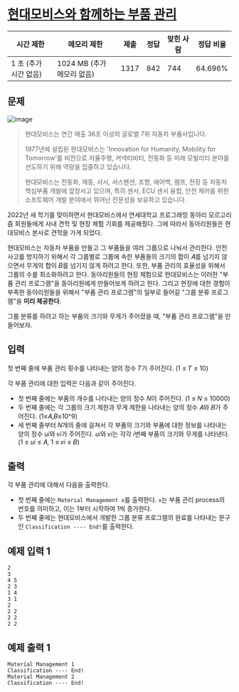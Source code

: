 # [현대모비스와 함께하는 부품 관리](https://www.acmicpc.net/problem/24724)

| 시간 제한 | 메모리 제한 | 제출 | 정답 | 맞힌 사람 | 정답 비율 |
| --- | --- | --- | --- | --- | --- |
| 1 초 (추가 시간 없음) | 1024 MB (추가 메모리 없음) | 1317 | 842 | 744 | 64.696% |

## 문제

![image](https://upload.acmicpc.net/2fa622f4-5868-4ca3-907d-37cc52bb9d45/-/preview/)

> 현대모비스는 연간 매출 36조 이상의 글로벌 7위 자동차 부품사입니다.
> 
> 
> 1977년에 설립된 현대모비스는 'Innovation for Humanity, Mobility for Tomorrow'를 비전으로 자율주행, 커넥티비티, 전동화 등 미래 모빌리티 분야를 선도하기 위해 역량을 집중하고 있습니다.
> 
> 현대모비스는 전동화, 제동, 샤시, 서스펜션, 조향, 에어백, 램프, 전장 등 자동차 핵심부품 개발에 앞장서고 있으며, 특히 센서, ECU 센서 융합, 안전 제어를 위한 소프트웨어 개발 분야에서 뛰어난 전문성을 보유하고 있습니다.
> 

2022년 새 학기를 맞이하면서 현대모비스에서 연세대학교 프로그래밍 동아리 모르고리즘 회원들에게 사내 견학 및 현장 체험 기회를 제공해줬다. 그에 따라서 동아리원들은 현대모비스 본사로 견학을 가게 되었다.

현대모비스는 자동차 부품을 만들고 그 부품들을 여러 그룹으로 나눠서 관리한다. 안전사고를 방지하기 위해서 각 그룹별로 그룹에 속한 부품들의 크기의 합이 𝐴를 넘기지 않으면서 무게의 합이 𝐵를 넘기지 않게 하려고 한다. 또한, 부품 관리의 효율성을 위해서 그룹의 수를 최소화하려고 한다. 동아리원들의 현장 체험으로 현대모비스는 이러한 "부품 관리 프로그램"을 동아리원에게 만들어보게 하려고 한다. 그리고 현장에 대한 경험이 부족한 동아리원들을 위해서 "부품 관리 프로그램"의 일부로 들어갈 "그룹 분류 프로그램"을 **미리 제공한다**.

그룹 분류를 하려고 하는 부품의 크기와 무게가 주어졌을 때, "부품 관리 프로그램"을 만들어보자.

## 입력

첫 번째 줄에 부품 관리 횟수를 나타내는 양의 정수 𝑇가 주어진다. (1 ≤ 𝑇 ≤ 10)

각 부품 관리에 대한 입력은 다음과 같이 주어진다.

- 첫 번째 줄에는 부품의 개수를 나타내는 양의 정수 𝑁이 주어진다. (1 ≤ 𝑁 ≤ 10000)
- 두 번째 줄에는 각 그룹의 크기 제한과 무게 제한을 나타내는 양의 정수 𝐴와 𝐵가 주어진다. (1≤𝐴,𝐵≤10^9)
- 세 번째 줄부터 𝑁개의 줄에 걸쳐서 각 부품의 크기와 부품에 대한 정보를 나타내는 양의 정수 𝑢𝑖와 𝑣𝑖가 주어진다. 𝑢𝑖와 𝑣𝑖는 각각 𝑖번째 부품의 크기와 무게를 나타낸다. (1 ≤ 𝑢𝑖 ≤ 𝐴, 1 ≤ 𝑣𝑖 ≤ 𝐵)

## 출력

각 부품 관리에 대해서 다음을 출력한다.

- 첫 번째 줄에는 `Material Management x`를 출력한다. `x`는 부품 관리 process의 번호를 의미하고, 이는 1부터 시작하여 1씩 증가한다.
- 두 번째 줄에는 현대모비스에서 개발한 그룹 분류 프로그램의 완료를 나타내는 문구인 `Classification ---- End!`를 출력한다.

## 예제 입력 1

```
2
3
4 5
2 3
1 4
3 1
2
2 2
2 2
2 2

```

## 예제 출력 1

```
Material Management 1
Classification ---- End!
Material Management 2
Classification ---- End!
```
